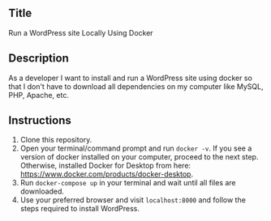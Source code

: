 ## Title
Run a WordPress site Locally Using Docker

## Description
As a developer I want to install and run a WordPress site using docker so that I don't have to download all dependencies on my computer like MySQL, PHP, Apache, etc.

## Instructions
1. Clone this repository.
2. Open your terminal/command prompt and run ``` docker -v ```. If you see a version of docker installed on your computer, proceed to the next step. Otherwise, installed Docker for Desktop from here: https://www.docker.com/products/docker-desktop.
3. Run ``` docker-compose up ``` in your terminal and wait until all files are downloaded.
4. Use your preferred browser and visit ``` localhost:8000 ``` and follow the steps required to install WordPress.